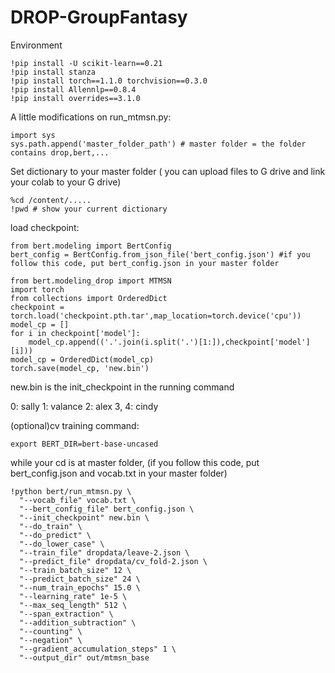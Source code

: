 # DROP-GroupFantasy
Environment 
```
!pip install -U scikit-learn==0.21
!pip install stanza
!pip install torch==1.1.0 torchvision==0.3.0
!pip install Allennlp==0.8.4
!pip install overrides==3.1.0
```
A little modifications on run_mtmsn.py:
```
import sys
sys.path.append('master_folder_path') # master folder = the folder contains drop,bert,...
```
Set dictionary to your master folder ( you can upload files to G drive and link your colab to your G drive)
```
%cd /content/.....
!pwd # show your current dictionary
```
load checkpoint:
```
from bert.modeling import BertConfig
bert_config = BertConfig.from_json_file('bert_config.json') #if you follow this code, put bert_config.json in your master folder

from bert.modeling_drop import MTMSN
import torch
from collections import OrderedDict
checkpoint = torch.load('checkpoint.pth.tar',map_location=torch.device('cpu'))
model_cp = []
for i in checkpoint['model']:
    model_cp.append(('.'.join(i.split('.')[1:]),checkpoint['model'][i]))
model_cp = OrderedDict(model_cp)
torch.save(model_cp, 'new.bin')
```

new.bin is the init_checkpoint in the running command

0: sally
1: valance
2: alex
3, 4: cindy 

(optional)cv training command:
```
export BERT_DIR=bert-base-uncased
```
while your cd is at master folder, (if you follow this code, put bert_config.json and vocab.txt in your master folder)
```
!python bert/run_mtmsn.py \
  "--vocab_file" vocab.txt \ 
  "--bert_config_file" bert_config.json \
  "--init_checkpoint" new.bin \
  "--do_train" \
  "--do_predict" \
  "--do_lower_case" \
  "--train_file" dropdata/leave-2.json \
  "--predict_file" dropdata/cv_fold-2.json \
  "--train_batch_size" 12 \
  "--predict_batch_size" 24 \
  "--num_train_epochs" 15.0 \
  "--learning_rate" 1e-5 \
  "--max_seq_length" 512 \
  "--span_extraction" \
  "--addition_subtraction" \
  "--counting" \
  "--negation" \
  "--gradient_accumulation_steps" 1 \
  "--output_dir" out/mtmsn_base
```
